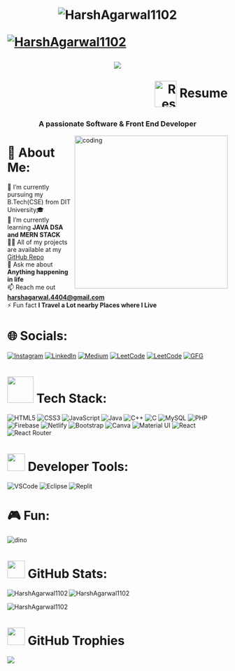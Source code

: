 <h1 align="center">
<p><img src="https://github.com/HarshAgarwal1102/HarshAgarwal1102/assets/117922914/0c0075b0-9185-4576-82b9-9c34f9f2667b"alt="HarshAgarwal1102" /></p>
  
  <a href="https://git.io/typing-svg">
<p align="left"><img src="https://komarev.com/ghpvc/?username=king4404"alt="HarshAgarwal1102" /></p>
    <img src="https://readme-typing-svg.demolab.com?font=Major+Mono+Display&size=45&pause=10000&color=FF7722&center=true&vCenter=true&width=600&height=100&lines=I'm+ዙarsh+Agarwal!">
  </a>

  <p align="right">
<a href="https://drive.google.com/file/d/1GA7kA2dLNW1mAj-BmXKNSwBz-nJm-T1I/view?usp=drive_link" style="text-decoration: none; margin-left: 10px;">
    <img src="https://img.icons8.com/?size=512&id=44834&format=png" alt="Resume" width="50px" height="60px" style="vertical-align: middle;" />
    Resume
</a>
</p>

</h1>

<h3 align="center">A passionate Software & Front End Developer</h3>

<img align="right" alt="coding" width="350" src="https://i.pinimg.com/originals/81/17/8b/81178b47a8598f0c81c4799f2cdd4057.gif">

# 💫 About Me:
🔭 I’m currently pursuing my B.Tech(CSE) from DIT University🎓 <br> 🌱 I’m currently learning **JAVA DSA and MERN STACK** <br> 👨‍💻 All of my projects are available at my [GitHub Repo](https://github.com/HarshAgarwal1102?tab=repositories) <br> 💬 Ask me about **Anything happening in life** <br> 📫 Reach me out **harshagarwal.4404@gmail.com** <br> ⚡ Fun fact **I Travel a Lot nearby Places where I Live**


# 🌐 Socials:
[![Instagram](https://img.shields.io/badge/Instagram-%23E4405F.svg?logo=Instagram&logoColor=white)](https://instagram.com/harshagarwal_1102/) [![LinkedIn](https://img.shields.io/badge/LinkedIn-%230077B5.svg?logo=linkedin&logoColor=white)](https://www.linkedin.com/in/harsh4404/) [![Medium](https://img.shields.io/badge/Medium-%2305577D9.svg?logo=Medium&logoColor=white)](https://medium.com/@harshagarwal2225/) [![LeetCode](https://img.shields.io/badge/-LeetCode-%23FFA116.svg?logo=LeetCode&logoColor=black)](https://leetcode.com/agarwal1102/) [![LeetCode](https://img.shields.io/badge/Linktree-%2339E09B.svg?logo=linktree&logoColor=white)](https://linktr.ee/agarwal_harsh) [![GFG](https://img.shields.io/badge/GeeksforGeeks-%23298D46.svg?logo=geeksforgeeks&logoColor=white)](https://auth.geeksforgeeks.org/user/agarwal_harsh)

# <img src="https://media.giphy.com/media/UShQUYH1cN37CvhcFL/giphy.gif" width="60"> Tech Stack:
![HTML5](https://img.shields.io/badge/html5-%23E34F26.svg?style=plastic&logo=html5&logoColor=white) 
![CSS3](https://img.shields.io/badge/css3-%231572B6.svg?style=plastic&logo=css3&logoColor=white) 
![JavaScript](https://img.shields.io/badge/javascript-%23323330.svg?style=plastic&logo=javascript&logoColor=%23F7DF1E) 
![Java](https://img.shields.io/badge/java-%23ED8B00.svg?style=plastic&logo=openjdk&logoColor=white)
![C++](https://img.shields.io/badge/C%2B%2B-%2300599C.svg?style=plastic&logo=c%2B%2B&logoColor=white) 
![C](https://img.shields.io/badge/c-%2300599C.svg?style=plastic&logo=c&logoColor=white) 
![MySQL](https://img.shields.io/badge/mysql-%2300f.svg?style=plastic&logo=mysql&logoColor=white) 
![PHP](https://img.shields.io/badge/PHP-%23777BB4.svg?style=plastic&logo=php&logoColor=white) 
![Firebase](https://img.shields.io/badge/Firebase-%23039BE5.svg?style=plastic&logo=Firebase&logoColor=white) 
![Netlify](https://img.shields.io/badge/netlify-%23000000.svg?style=plastic&logo=netlify&logoColor=#00C7B7) 
![Bootstrap](https://img.shields.io/badge/bootstrap-%23563D7C.svg?style=plastic&logo=bootstrap&logoColor=white) 
![Canva](https://img.shields.io/badge/Canva-%2300C4CC.svg?style=plastic&logo=Canva&logoColor=white) 
![Material UI](https://img.shields.io/badge/Material--UI-%230081CB.svg?style=plastic&logo=material-ui&logoColor=white)
![React](https://img.shields.io/badge/React-20232A?style=plastic&logo=react&logoColor=61DAFB)
![React Router](https://img.shields.io/badge/React_Router-CA4245?style=plastic&logo=react-router&logoColor=white)

# <img src="https://media.giphy.com/media/1RCFsNQN3dsxK8y8u7/giphy.gif" width="40"> Developer Tools:
![VSCode](https://img.shields.io/badge/Visual_Studio_Code-%230078D4.svg?style=plastic&logo=visual%20studio%20code&logoColor=white) ![Eclipse](https://img.shields.io/badge/Eclipse-%232C2255.svg?style=plastic&logo=eclipse&logoColor=white) ![Replit](https://img.shields.io/badge/Replit-%23667881.svg?style=plastic&logo=replit&logoColor=orange)

# 🎮 Fun:
![dino](https://github.com/HarshAgarwal1102/HarshAgarwal1102/assets/117922914/61d89383-610c-46c1-a1d8-b0b06e57a9c8)

# <img src="https://media.giphy.com/media/uhWLu2lsU0rfLiwYlI/giphy.gif" width="40"> GitHub Stats:
<p><img align="left" src="https://github-readme-stats.vercel.app/api/top-langs/?username=HarshAgarwal1102&theme=dark&hide_border=true&include_all_commits=true&count_private=true&layout=compact" alt="HarshAgarwal1102" /></p>
<p><img align="center" src="https://github-readme-stats.vercel.app/api?username=HarshAgarwal1102&theme=dark&hide_border=true&include_all_commits=true&count_private=true" alt="HarshAgarwal1102" /></p>
<p><img align="center" src="https://github-readme-streak-stats.herokuapp.com/?user=HarshAgarwal1102&theme=dark&hide_border=true" alt="HarshAgarwal1102" /></p>

# <img src="https://media.giphy.com/media/Y0kYalhMDB9II/giphy.gif" width="40" height="40"> GitHub Trophies
![](https://github-profile-trophy.vercel.app/?username=HarshAgarwal1102&theme=radical&no-frame=true&no-bg=false&margin-w=15&margin-h=15&column=-1)

